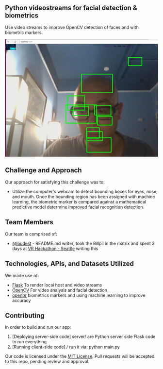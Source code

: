 ## Python videostreams for facial detection & biometrics

Use video streams to improve OpenCV detection of faces and with biometric markers.      

![Screenshot](screenshot.png)

## Challenge and Approach

Our approach for satisfying this challenge was to:

- Utilize the computer's webcam to detect bounding boxes for eyes, nose, and mouth.  Once the bounding region has been assigned with machine learning, the biometric marker is compared against a mathematical predictive model determine improved facial recognition detection. 

## Team Members

Our team is comprised of:

- [@loudest](https://github.com/loudest) - README.md writer, took the Billpil in the matrix and spent 3 days at [VR Hackathon - Seattle](http://vrhackathon.com/seattle.html) writing this

## Technologies, APIs, and Datasets Utilized

We made use of:
- [Flask](http://flask.pocoo.org/) To render local host and video streams
- [OpenCV](http://opencv.org/) For video analysis and facial detection
- [openbr](http://scikit-learn.org/stable/) biometrics markers and using machine learning to improve accuracy

## Contributing

In order to build and run our app:

1. [Deploying server-side code] server/ are Python server side Flask code to run everything
2. [Running client-side code] / run it via: python main.py

Our code is licensed under the [MIT License](LICENSE.md). Pull requests will be accepted to this repo, pending review and approval.

